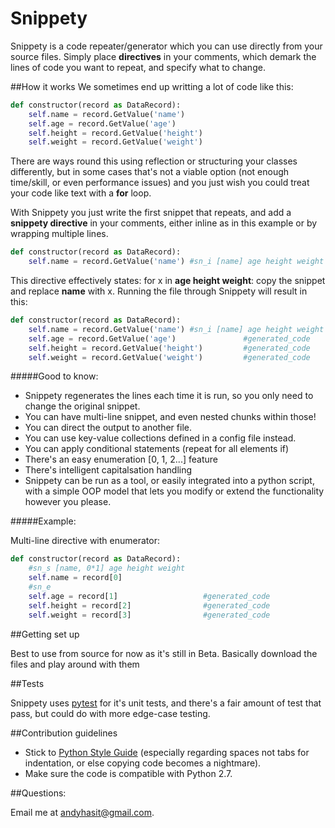 Snippety
=========

Snippety is a code repeater/generator which you can use directly from your source files. Simply place __directives__ in your comments, which demark the lines of code you want to repeat, and specify what to change. 

##How it works
We sometimes end up writting a lot of code like this:
``` python
def constructor(record as DataRecord):
    self.name = record.GetValue('name')
    self.age = record.GetValue('age')
    self.height = record.GetValue('height')
    self.weight = record.GetValue('weight')
```
There are ways round this using reflection or structuring your classes differently, but in some cases that's not a viable option (not enough time/skill, or even performance issues) and you just wish you could treat your code like text with a __for__ loop.

With Snippety you just write the first snippet that repeats, and add a __snippety directive__ in your comments, either inline as in this example or by wrapping multiple lines.

``` python
def constructor(record as DataRecord):
    self.name = record.GetValue('name') #sn_i [name] age height weight
```

This directive effectively states: for x in __age height weight__: copy the snippet and replace __name__ with x.
Running the file through Snippety will result in this:

``` python
def constructor(record as DataRecord):
    self.name = record.GetValue('name') #sn_i [name] age height weight
    self.age = record.GetValue('age')               #generated_code
    self.height = record.GetValue('height')         #generated_code
    self.weight = record.GetValue('weight')         #generated_code
```

#####Good to know:
 
 * Snippety regenerates the lines each time it is run, so you only need to change the original snippet.
 * You can have multi-line snippet, and even nested chunks within those!
 * You can direct the output to another file.
 * You can use key-value collections defined in a config file instead.
 * You can apply conditional statements (repeat for all elements if)
 * There's an easy enumeration [0, 1, 2...] feature
 * There's intelligent capitalsation handling
 * Snippety can be run as a tool, or easily integrated into a python script, with a simple OOP model that lets you modify or extend the functionality however you please.

#####Example:

Multi-line directive with enumerator:
``` python
def constructor(record as DataRecord):
    #sn_s [name, 0*1] age height weight
    self.name = record[0]
    #sn_e
    self.age = record[1]                   #generated_code
    self.height = record[2]                #generated_code
    self.weight = record[3]                #generated_code
```

##Getting set up

Best to use from source for now as it's still in Beta. Basically download the files and play around with them


##Tests

Snippety uses [pytest](http://pytest.org/latest/) for it's unit tests, and there's a fair amount of test that pass, but could do with more edge-case testing.

##Contribution guidelines

  * Stick to [Python Style Guide](http://legacy.python.org/dev/peps/pep-0008/) (especially regarding spaces not tabs for indentation, or else copying code becomes a nightmare).
  * Make sure the code is compatible with Python 2.7.

##Questions:

Email me at andyhasit@gmail.com.
